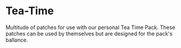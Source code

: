# Tea-Time

Multitude of patches for use with our personal Tea Time Pack.
These patches can be used by themselves but are designed for the pack's ballance.
